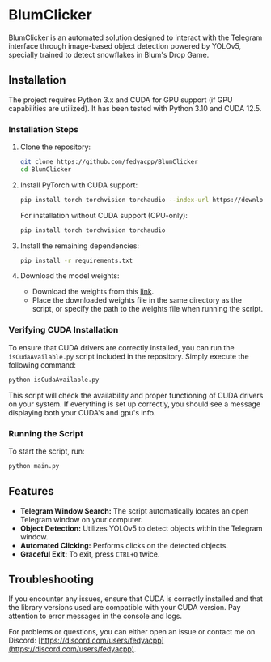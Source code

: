 # BlumClicker

BlumClicker is an automated solution designed to interact with the Telegram interface through image-based object detection powered by YOLOv5, specially trained to detect snowflakes in Blum's Drop Game.

## Installation

The project requires Python 3.x and CUDA for GPU support (if GPU capabilities are utilized). It has been tested with Python 3.10 and CUDA 12.5.

### Installation Steps

1. Clone the repository:
   ```bash
   git clone https://github.com/fedyacpp/BlumClicker
   cd BlumClicker
   ```

2. Install PyTorch with CUDA support:
   ```bash
   pip install torch torchvision torchaudio --index-url https://download.pytorch.org/whl/cu121
   ```

   For installation without CUDA support (CPU-only):
   ```bash
   pip install torch torchvision torchaudio
   ```

3. Install the remaining dependencies:
   ```bash
   pip install -r requirements.txt
   ```

4. Download the model weights:
   - Download the weights from this [link](https://drive.google.com/file/d/1lUTl4GulseoWs_vhPnYp0qkIYaumKMNg/view?usp=sharing).
   - Place the downloaded weights file in the same directory as the script, or specify the path to the weights file when running the script.

### Verifying CUDA Installation

To ensure that CUDA drivers are correctly installed, you can run the `isCudaAvailable.py` script included in the repository. Simply execute the following command:

```bash
python isCudaAvailable.py
```

This script will check the availability and proper functioning of CUDA drivers on your system. If everything is set up correctly, you should see a message displaying both your CUDA's and gpu's info.

### Running the Script

To start the script, run:
```bash
python main.py
```

## Features

- **Telegram Window Search:** The script automatically locates an open Telegram window on your computer.
- **Object Detection:** Utilizes YOLOv5 to detect objects within the Telegram window.
- **Automated Clicking:** Performs clicks on the detected objects.
- **Graceful Exit:** To exit, press `CTRL+Q` twice.

## Troubleshooting

If you encounter any issues, ensure that CUDA is correctly installed and that the library versions used are compatible with your CUDA version. Pay attention to error messages in the console and logs.

For problems or questions, you can either open an issue or contact me on Discord: [https://discord.com/users/fedyacpp](https://discord.com/users/fedyacpp).
